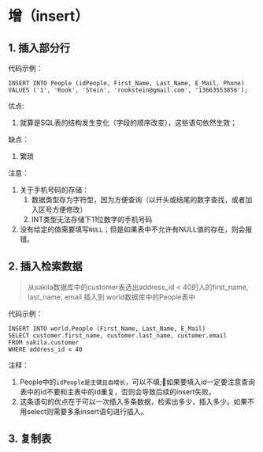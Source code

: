 # 增（insert）
## 1. 插入部分行
代码示例：
```
INSERT INTO People (idPeople, First_Name, Last_Name, E_Mail, Phone)
VALUES ('1', 'Rook', 'Stein', 'rookstein@gmail.com', '13663553856');

```
优点:
1. 就算是SQL表的结构发生变化（字段的顺序改变），这些语句依然生效；

缺点：
1. 繁琐

注意：
1. 关于手机号码的存储：
    1. 数据类型存为字符型，因为方便查询（以开头或结尾的数字查找，或者加入区号方便修改）
    2. INT类型无法存储下11位数字的手机号码
2. 没有给定的值需要填写`NULL`；但是如果表中不允许有NULL值的存在，则会报错。
## 2. 插入检索数据
> 从sakila数据库中的customer表选出address_id < 40的人的first_name, last_name, email 插入到 world数据库中的People表中

代码示例：
```
INSERT INTO world.People (First_Name, Last_Name, E_Mail)
SELECT customer.first_name, customer.last_name, customer.email
FROM sakila.customer
WHERE address_id < 40

```

注释： 
1. People中的`idPeople是主键且自增长`，可以不填;如果要填入id一定要注意查询表中的id不要和主表中的id重复，否则会导致后续的insert失败。
2. 这条语句的优点在于可以一次插入多条数据，检索出多少，插入多少。如果不用select则需要多条insert语句进行插入。

## 3. 复制表

